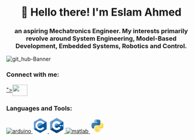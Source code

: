 <h1 align="center">👋 Hello there! I'm Eslam Ahmed</h1>
<h3 align="center">an aspiring Mechatronics Engineer. My interests primarily revolve around System Engineering, Model-Based Development, Embedded Systems, Robotics and Control.</h3>


![git_hub-Banner](https://github.com/EslamAhmed55/EslamAhmed55/assets/95945188/17547962-deaa-4233-95d2-bbe3a5459044)


<h3 align="left">Connect with me:</h3>
<p align="left">
<a href="https://www.linkedin.com/in/eslam-ahmed-a27043207/" target="_blank">
  "><img align="center" src="https://raw.githubusercontent.com/rahuldkjain/github-profile-readme-generator/master/src/images/icons/Social/linked-in-alt.svg" utm_source=share&utm_campaign=share_via&utm_content=profile&utm_medium=android_app" height="30" width="40" /></a>










<h3 align="left">Languages and Tools:</h3>
<p align="left"> <a href="https://www.arduino.cc/" target="_blank" rel="noreferrer"> <img src="https://cdn.worldvectorlogo.com/logos/arduino-1.svg" alt="arduino" width="40" height="40"/> </a> <a href="https://www.cprogramming.com/" target="_blank" rel="noreferrer"> <img src="https://raw.githubusercontent.com/devicons/devicon/master/icons/c/c-original.svg" alt="c" width="40" height="40"/> </a> <a href="https://www.w3schools.com/cpp/" target="_blank" rel="noreferrer"> <img src="https://raw.githubusercontent.com/devicons/devicon/master/icons/cplusplus/cplusplus-original.svg" alt="cplusplus" width="40" height="40"/> </a> <a href="https://www.mathworks.com/" target="_blank" rel="noreferrer"> <img src="https://upload.wikimedia.org/wikipedia/commons/2/21/Matlab_Logo.png" alt="matlab" width="40" height="40"/> </a> <a href="https://www.python.org" target="_blank" rel="noreferrer"> <img src="https://raw.githubusercontent.com/devicons/devicon/master/icons/python/python-original.svg" alt="python" width="40" height="40"/> </a> </p>


